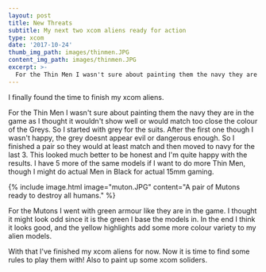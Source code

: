 ```yaml
---
layout: post
title: New Threats
subtitle: My next two xcom aliens ready for action
type: xcom
date: '2017-10-24'
thumb_img_path: images/thinmen.JPG
content_img_path: images/thinmen.JPG
excerpt: >-
  For the Thin Men I wasn't sure about painting them the navy they are in the game as I thought it wouldn't show well or would match too close the colour of the Greys. So I started with grey for the suits. After the first one though I wasn't happy, the grey doesnt appear evil or dangerous enough. So I finished a pair so they would at least match and then moved to navy for the last 3. This looked much better to be honest and I'm quite happy with the results. I have 5 more of the same models if I want to do more Thin Men, though I might do actual Men in Black for actual 15mm gaming.
---
```


I finally found the time to finish my xcom aliens.

For the Thin Men I wasn't sure about painting them the navy they are in the game as I thought it wouldn't show well or would match too close the colour of the Greys. So I started with grey for the suits. After the first one though I wasn't happy, the grey doesnt appear evil or dangerous enough. So I finished a pair so they would at least match and then moved to navy for the last 3. This looked much better to be honest and I'm quite happy with the results. I have 5 more of the same models if I want to do more Thin Men, though I might do actual Men in Black for actual 15mm gaming.

{% include image.html image="muton.JPG" content="A pair of Mutons ready to destroy all humans." %}

For the Mutons I went with green armour like they are in the game. I thought it might look odd since it is the green I base the models in. In the end I think it looks good, and the yellow highlights add some more colour variety to my alien models.

With that I've finished my xcom aliens for now. Now it is time to find some rules to play them with! Also to paint up some xcom soliders.
